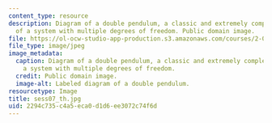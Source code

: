 ```yaml
---
content_type: resource
description: Diagram of a double pendulum, a classic and extremely complex example
  of a system with multiple degrees of freedom. Public domain image.
file: https://ol-ocw-studio-app-production.s3.amazonaws.com/courses/2-003sc-engineering-dynamics-fall-2011/2294c735c4a5eca0d1d6ee3072c74f6d_sess07_th.jpg
file_type: image/jpeg
image_metadata:
  caption: Diagram of a double pendulum, a classic and extremely complex example of
    a system with multiple degrees of freedom.
  credit: Public domain image.
  image-alt: Labeled diagram of a double pendulum.
resourcetype: Image
title: sess07_th.jpg
uid: 2294c735-c4a5-eca0-d1d6-ee3072c74f6d
---
```


